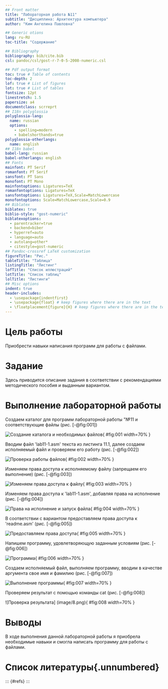 ```yaml
---
## Front matter
title: "Лабораторная работа №11"
subtitle: "Дисциплина: Архитектура компьютера"
author: "Ким Ангелина Павловна"

## Generic otions
lang: ru-RU
toc-title: "Содержание"

## Bibliography
bibliography: bib/cite.bib
csl: pandoc/csl/gost-r-7-0-5-2008-numeric.csl

## Pdf output format
toc: true # Table of contents
toc-depth: 2
lof: true # List of figures
lot: true # List of tables
fontsize: 12pt
linestretch: 1.5
papersize: a4
documentclass: scrreprt
## I18n polyglossia
polyglossia-lang:
  name: russian
  options:
	- spelling=modern
	- babelshorthands=true
polyglossia-otherlangs:
  name: english
## I18n babel
babel-lang: russian
babel-otherlangs: english
## Fonts
mainfont: PT Serif
romanfont: PT Serif
sansfont: PT Sans
monofont: PT Mono
mainfontoptions: Ligatures=TeX
romanfontoptions: Ligatures=TeX
sansfontoptions: Ligatures=TeX,Scale=MatchLowercase
monofontoptions: Scale=MatchLowercase,Scale=0.9
## Biblatex
biblatex: true
biblio-style: "gost-numeric"
biblatexoptions:
  - parentracker=true
  - backend=biber
  - hyperref=auto
  - language=auto
  - autolang=other*
  - citestyle=gost-numeric
## Pandoc-crossref LaTeX customization
figureTitle: "Рис."
tableTitle: "Таблица"
listingTitle: "Листинг"
lofTitle: "Список иллюстраций"
lotTitle: "Список таблиц"
lolTitle: "Листинги"
## Misc options
indent: true
header-includes:
  - \usepackage{indentfirst}
  - \usepackage{float} # keep figures where there are in the text
  - \floatplacement{figure}{H} # keep figures where there are in the text
---
```


# Цель работы

Приобрести навыки написания программ для работы с файлами.

# Задание

Здесь приводится описание задания в соответствии с рекомендациями
методического пособия и выданным вариантом.



# Выполнение лабораторной работы

Создаем каталог для программ лабораторной работы "№11 и соответствующие файлы (рис. [-@fig:001])

![Создание каталога и необходимых файлов](image/1.png){ #fig:001 width=70% }

Вводим файл 'lab11-1.asm' текста из листинга 11.1, далее создаем исполняемый файл и проверяем его работу (рис. [-@fig:002])

![Проверка работы файлов](image/2.png){ #fig:002 width=70% }

Изменяем права доступа к исполняемому файлу (запрещаем его выполнение) (рис. [-@fig:003])

![Изменяем права доступа к файлу](image/3.png){ #fig:003 width=70% }

Изменяем права доступа к 'lab11-1.asm', добавляя права на исполнение (рис. [-@fig:004])

![Права на исполнение и запуск файла](image/4.png){ #fig:004 width=70% }

В соответствии с вариантом предоставляем права доступа к 'readme.asm' (рис. [-@fig:005])

![Предоставляем права доступа](image/5.png){ #fig:005 width=70% }

Напишем программу, удовлетворяющую заданным условиям (рис. [-@fig:006])

![Программа](image/6.png){ #fig:006 width=70% }

Создаем исполняемый файл, выполняем программу, вводим в качестве аргумента свое имя и фамилию (рис. [-@fig:007])

![Выполнение программы](image/7.png){ #fig:007 width=70% }

Проверяем результат с помощью команды cat (рис. [-@fig:008])

![Проверка результата] (image/8.png){ #fig:008 width=70% }


# Выводы

В ходе выполнения данной лабораторной работы я приобрела необходимые навыки и смогла написать программу для работы с файлами.

# Список литературы{.unnumbered}

::: {#refs}
:::
